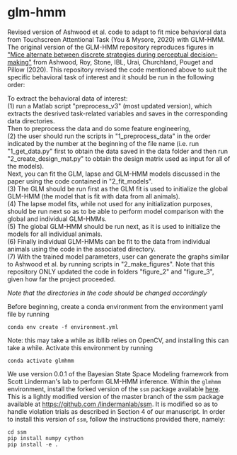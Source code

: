 # glm-hmm
Revised version of Ashwood et al. code to adapt to fit mice behavioral data from Touchscreen Attentional Task (You & Mysore, 2020) with
GLM-HMM. The original version of the GLM-HMM repository reproduces figures in ["Mice alternate between discrete strategies
 during perceptual decision-making"](https://www.biorxiv.org/content/10.1101/2020.10.19.346353v4.full.pdf) from Ashwood, Roy, Stone, IBL, Urai, Churchland, Pouget and Pillow (2020). This repository revised the code mentioned above to suit the specific behavioral task of interest and it should be run in the following order:

To extract the behavioral data of interest: <br />
 (1) run a Matlab script "preprocess_v3" (most updated version), which extracts the desrived task-related variables
and saves in the corresponding data directories. <br />
Then to preprocess the data and do some feature engineering,<br /> 
 (2) the user should run the scripts in "1_preprocess_data" in the order indicated by the number at the beginning of the file name (i.e. run "1_get_data.py" first to obtain the data saved in the data folder and then run "2_create_design_mat.py" to obtain the design matrix used as input for all of the models). <br />
Next, you can fit the GLM, lapse and GLM-HMM models discussed in the paper using the code contained in "2_fit_models".  <br />
 (3) The GLM should be run first as the GLM fit is used to initialize the global GLM-HMM (the model that is fit with data from all animals). <br />
 (4) The lapse model fits, while not used for any initialization purposes, should be run next so as to be able to perform model comparison with the global and individual GLM-HMMs. <br />
 (5) The global GLM-HMM should be run next, as it is used to initialize the models for all individual animals.  <br />
 (6) Finally individual GLM-HMMs can be fit to the data from individual animals using the code in the associated directory. <br />
 (7) With the trained model parameters, user can generate the graphs similar to Ashwood et al. by running scripts in "2_make_figures". Note that this repository ONLY updated the code in folders "figure_2" and "figure_3", given how far the project proceeded. <br />

*Note that the directories in the code should be changed accordingly*

Before beginning, create a conda environment from the environment yaml file by running 
```
conda env create -f environment.yml
```
Note: this may take a while as ibllib relies on OpenCV, and installing
 this can take a while.  Activate this
 environment by running 
 ```
 conda activate glmhmm
```

We use version 0.0.1 of the Bayesian State Space Modeling framework from
 Scott Linderman's lab to perform GLM-HMM inference.  Within the `glmhmm
 ` environment, install the forked version of the `ssm` package available 
  [here](https://github.com/zashwood/ssm).  This is a lightly modified
   version of
   the
  master branch of the ssm package available at [https://github.com
  /lindermanlab/ssm](https://github.com/lindermanlab/ssm).  It is modified so as to handle violation trials as
   described in Section 4 of our manuscript.  In order to install this
    version of `ssm`, follow the instructions provided there, namely: 
    
```
cd ssm
pip install numpy cython
pip install -e .
```

